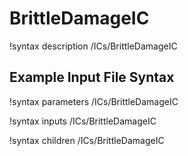 # BrittleDamageIC

!syntax description /ICs/BrittleDamageIC

## Example Input File Syntax

!syntax parameters /ICs/BrittleDamageIC

!syntax inputs /ICs/BrittleDamageIC

!syntax children /ICs/BrittleDamageIC
